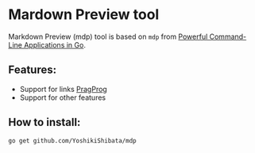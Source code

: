 # Mardown Preview tool

Markdown Preview (mdp) tool is based on `mdp` from
[Powerful Command-Line Applications in Go](https://pragprog.com/book/rggo/powerful-command-line-applications-in-go).

## Features:
* Support for links [PragProg](https://pragprog.com)
* Support for other features

## How to install:
```
go get github.com/YoshikiShibata/mdp
```
